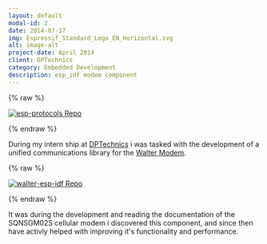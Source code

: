 ```yaml
---
layout: default
modal-id: 2
date: 2014-07-17
img: Espressif_Standard_Logo_EN_Horizontal.svg
alt: image-alt
project-date: April 2014
client: DPTechnics
category: Embedded Development
description: esp_idf modem component
---
```


{% raw %}
<p class="repo-banner">
  <a href="https://github.com/espressif/esp-protocols">
    <picture>
      <source
        srcset="https://github-readme-stats.vercel.app/api/pin/?username=espressif&repo=esp-protocols&theme=vision-friendly-dark"
        media="(prefers-color-scheme: dark)"
      />
      <source
        srcset="https://github-readme-stats.vercel.app/api/pin/?username=espressif&repo=esp-protocols&theme=solarized-light"
        media="(prefers-color-scheme: light), (prefers-color-scheme: no-preference)"
      />
      <img
        src="https://github-readme-stats.vercel.app/api/pin/?username=espressif&repo=esp-protocols"
        alt="esp-protocols Repo"
      />
    </picture>
  </a>
</p>
{% endraw %}

During my intern ship at [DPTechnics](https://www.dptechnics.com/) i was tasked with the development of a unified communications library for the [Walter Modem](https://www.quickspot.io/index.html).

{% raw %}
<p class="repo-banner">
  <a href="https://github.com/QuickSpot/walter-esp-idf">
    <picture>
      <source
        srcset="https://github-readme-stats.vercel.app/api/pin/?username=QuickSpot&repo=walter-esp-idf&theme=vision-friendly-dark"
        media="(prefers-color-scheme: dark)"
      />
      <source
        srcset="https://github-readme-stats.vercel.app/api/pin/?username=QuickSpot&repo=walter-esp-idf&theme=solarized-light"
        media="(prefers-color-scheme: light), (prefers-color-scheme: no-preference)"
      />
      <img
        src="https://github-readme-stats.vercel.app/api/pin/?username=QuickSpot&repo=walter-esp-idf"
        alt="walter-esp-idf Repo"
      />
    </picture>
  </a>
</p>
{% endraw %}

It was during the development and reading the documentation of the SQNSGM02S cellular modem i discovered this component, and since then have activly helped with improving it's functionality and performance.